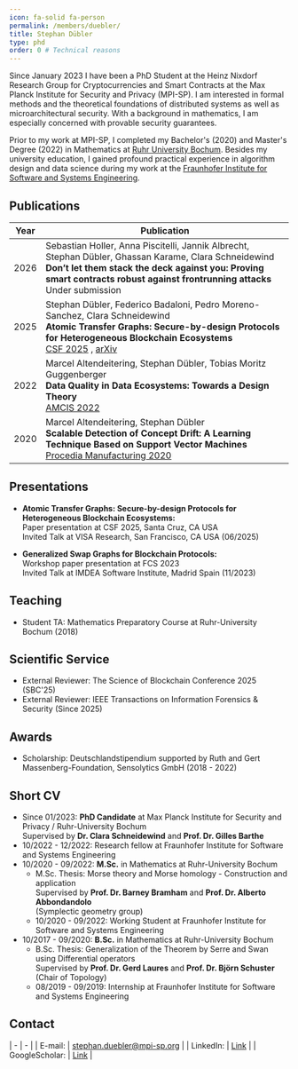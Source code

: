 ```yaml
---
icon: fa-solid fa-person
permalink: /members/duebler/
title: Stephan Dübler
type: phd
order: 0 # Technical reasons
---
```



Since January 2023 I have been a PhD Student at the Heinz Nixdorf Research Group for Cryptocurrencies and Smart Contracts at the Max Planck Institute for Security and Privacy (MPI-SP).
I am interested in formal methods and the theoretical foundations of distributed systems as well as microarchitectural security. With a background in mathematics, I am especially concerned with provable security guarantees.

Prior to my work at MPI-SP, I completed my Bachelor's (2020) and Master's Degree (2022) in Mathematics at [Ruhr University Bochum](https://www.ruhr-uni-bochum.de/en). 
Besides my university education, I gained profound practical experience in algorithm design and data science during my work at the [Fraunhofer Institute for Software and Systems Engineering](https://www.isst.fraunhofer.de/en.html).

## Publications

|Year|Publication|
|----|-----------|
|2026| Sebastian Holler, Anna Piscitelli, Jannik Albrecht, Stephan Dübler, Ghassan Karame, Clara Schneidewind <br>**Don’t let them stack the deck against you: Proving smart contracts robust against frontrunning attacks** <br> Under submission | 
|2025| Stephan Dübler, Federico Badaloni, Pedro Moreno-Sanchez, Clara Schneidewind <br>**Atomic Transfer Graphs: Secure-by-design Protocols for Heterogeneous Blockchain Ecosystems** <br> <a href="https://www.computer.org/csdl/proceedings-article/csf/2025/108100a016/26w6qFVNMfS" target="_blank">CSF 2025</a> , <a href="https://arxiv.org/abs/2501.17786" target="_blank">arXiv</a> | 
|2022| Marcel Altendeitering, Stephan Dübler, Tobias Moritz Guggenberger <br>**Data Quality in Data Ecosystems: Towards a Design Theory** <br> <a href="https://aisel.aisnet.org/amcis2022/DataEcoSys/DataEcoSys/3" target="_blank">AMCIS 2022</a> | 
|2020| Marcel Altendeitering, Stephan Dübler <br>**Scalable Detection of Concept Drift: A Learning Technique Based on Support Vector Machines** <br> <a href="https://doi.org/10.1016/j.promfg.2020.10.057" target="_blank">Procedia Manufacturing 2020</a> |

## Presentations

- **Atomic Transfer Graphs: Secure-by-design Protocols for Heterogeneous Blockchain Ecosystems:** <br> Paper presentation at CSF 2025, Santa Cruz, CA USA
                                                    <br> Invited Talk at VISA Research, San Francisco, CA USA (06/2025)

- **Generalized Swap Graphs for Blockchain Protocols:** <br> Workshop paper presentation at FCS 2023
                                                    <br> Invited Talk at IMDEA Software Institute, Madrid Spain (11/2023)

                                                    
## Teaching

- Student TA: Mathematics Preparatory Course at Ruhr-University Bochum (2018)

## Scientific Service

- External Reviewer: The Science of Blockchain Conference 2025 (SBC'25)
- External Reviewer: IEEE Transactions on Information Forensics & Security (Since 2025)

## Awards

- Scholarship: Deutschlandstipendium supported by Ruth and Gert Massenberg-Foundation, Sensolytics GmbH (2018 - 2022)

## Short CV

- Since 01/2023: **PhD Candidate** at Max Planck Institute for Security and Privacy / Ruhr-University Bochum <br> Supervised by **Dr. Clara Schneidewind** and **Prof. Dr. Gilles Barthe**
- 10/2022 - 12/2022: Research fellow at Fraunhofer Institute for Software and Systems Engineering
- 10/2020 - 09/2022: **M.Sc.** in Mathematics at Ruhr-University Bochum
    - M.Sc. Thesis: Morse theory and Morse homology - Construction and application
    <br> Supervised by **Prof. Dr. Barney Bramham** and **Prof. Dr. Alberto Abbondandolo** <br>(Symplectic geometry group)
    - 10/2020 - 09/2022: Working Student at Fraunhofer Institute for Software and Systems Engineering
- 10/2017 - 09/2020: **B.Sc.** in Mathematics at Ruhr-University Bochum
    - B.Sc. Thesis: Generalization of the Theorem by Serre and Swan using Differential operators
    <br> Supervised by **Prof. Dr. Gerd Laures** and **Prof. Dr. Björn Schuster** <br>(Chair of Topology)
    - 08/2019 - 09/2019: Internship at Fraunhofer Institute for Software and Systems Engineering

## Contact

| - | - |
| E-mail: | [stephan.duebler@mpi-sp.org](mailto:stephan.duebler@mpi-sp.org) |
| LinkedIn: | [Link](https://www.linkedin.com/in/stephan-d%C3%BCbler-756b94247) |
| GoogleScholar: | [Link](https://scholar.google.com/citations?hl=en&user=XPsccF0AAAAJ) |
